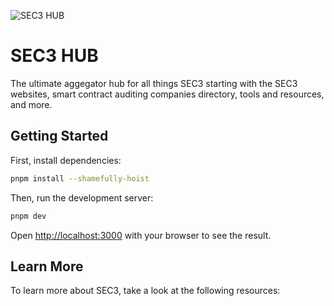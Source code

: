![SEC3 HUB](https://github.com/darkgrovelabs/sec3hub/assets/7522096/466a68c8-8804-4810-8f79-e3da7b5f73ab)

# SEC3 HUB

The ultimate aggegator hub for all things SEC3 starting with the SEC3 websites, smart contract auditing companies directory, tools and resources, and more.

## Getting Started

First, install dependencies:

```bash
pnpm install --shamefully-hoist
```

Then, run the development server:

```bash
pnpm dev
```

Open [http://localhost:3000](http://localhost:3000) with your browser to see the result.

## Learn More

To learn more about SEC3, take a look at the following resources:
